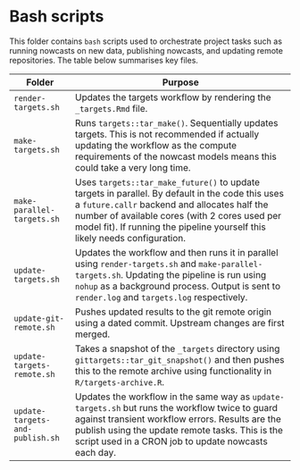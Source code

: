 # Bash scripts

This folder contains `bash` scripts used to orchestrate project tasks such as running nowcasts on new data, publishing nowcasts, and updating remote repositories. The table below summarises key files.



Folder | Purpose
---|---
`render-targets.sh` | Updates the targets workflow by rendering the `_targets.Rmd` file.
`make-targets.sh` | Runs `targets::tar_make()`. Sequentially updates targets. This is not recommended if actually updating the workflow as the compute requirements of the nowcast models means this could take a very long time.
`make-parallel-targets.sh` | Uses `targets::tar_make_future()` to update targets in parallel. By default in the code this uses a `future.callr` backend and allocates half the number of available cores (with 2 cores used per model fit). If running the pipeline yourself this likely needs configuration.
`update-targets.sh` | Updates the workflow and then runs it in parallel using `render-targets.sh` and `make-parallel-targets.sh`. Updating the pipeline is run using `nohup` as a background process. Output is sent to `render.log` and `targets.log` respectively.
`update-git-remote.sh` | Pushes updated results to the git remote origin using a dated commit. Upstream changes are first merged.
`update-targets-remote.sh` | Takes a snapshot of the `_targets` directory using `gittargets::tar_git_snapshot()` and then pushes this to the remote archive using functionality in `R/targets-archive.R`.
`update-targets-and-publish.sh` | Updates the workflow in the same way as `update-targets.sh` but runs the workflow twice to guard against transient workflow errors. Results are the publish using the update remote tasks. This is the script used in a CRON job to update nowcasts each day.